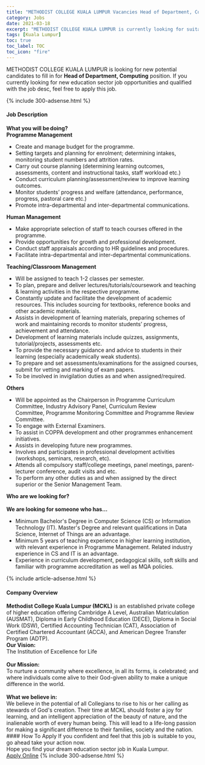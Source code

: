```yaml
---
title: "METHODIST COLLEGE KUALA LUMPUR Vacancies Head of Department, Computing" 
category: Jobs 
date: 2021-03-18 
excerpt: "METHODIST COLLEGE KUALA LUMPUR is currently looking for suitable person to fill in the Head of Department, Computing which positioned at Kuala Lumpur" 
tags: [Kuala Lumpur] 
toc: true 
toc_label: TOC 
toc_icon: "fire" 
--- 
```


<p>METHODIST COLLEGE KUALA LUMPUR is looking for new potential candidates to fill in for <b>Head of Department, Computing</b> position. If you currently looking for new education sector job opportunities and qualified with the job desc, feel free to apply this job.
</p>{% include 300-adsense.html %} 
<div><div><h4>Job Description</h4></div><div><div><span><div><div><strong>What you will be&#8239;doing?</strong></div><div><strong>Programme Management</strong></div><ul><li>Create and manage budget for the programme.</li><li>Setting targets and planning for enrolment; determining intakes, monitoring student numbers and attrition rates.</li><li>Carry out course planning (determining learning outcomes, assessments, content and instructional tasks, staff workload etc.)</li><li>Conduct curriculum planning/assessment/review to improve learning outcomes.</li><li>Monitor students&#8217; progress and welfare (attendance, performance, progress, pastoral care etc.)</li><li>Promote intra-departmental and inter-departmental communications.</li></ul><div><strong>Human Management</strong></div><ul><li>Make appropriate selection of staff to teach courses offered in the programme.</li><li>Provide opportunities for growth and professional development.</li><li>Conduct staff appraisals according to HR guidelines and procedures.</li><li>Facilitate intra-departmental and inter-departmental communications.</li></ul><div><strong>Teaching/Classroom Management</strong></div><ul><li>Will be assigned to teach 1-2 classes per semester.</li><li>To plan, prepare and deliver lectures/tutorials/coursework and teaching &amp; learning activities in the respective programme.</li><li>Constantly update and facilitate the development of academic resources. This includes sourcing for textbooks, reference books and other academic materials.</li><li>Assists in development of learning materials, preparing schemes of work and maintaining records to monitor students&#8217; progress, achievement and attendance.</li><li>Development of learning materials include quizzes, assignments, tutorial/projects, assessments etc.</li><li>To provide the necessary guidance and advice to students in their learning (especially academically weak students).</li><li>To prepare and set assessments/examinations for the assigned courses, submit for vetting and marking of exam papers.</li><li>To be involved in invigilation duties as and when assigned/required.</li></ul><div><strong>Others</strong></div><ul><li>Will be appointed as the Chairperson in&#160;Programme Curriculum Committee, Industry Advisory Panel,&#160;Curriculum Review Committee,&#160;Programme Monitoring Committee and Programme Review Committee.</li><li>To engage with External Examiners.</li><li>To assist in COPPA development and other programmes enhancement initiatives.</li><li>Assists in developing future new programmes.</li><li>Involves and participates in professional development activities (workshops, seminars, research, etc).</li><li>Attends all compulsory staff/college meetings, panel meetings, parent-lecturer conference, audit visits and etc.</li><li>To perform any other duties as and when assigned by the direct superior or the Senior Management Team.</li></ul><div><strong>Who are we looking for?&#8239;&#8239;</strong></div><div><br><strong>We are looking for someone who has...</strong></div><ul><li>Minimum Bachelor's Degree in Computer Science (CS) or Information Technology (IT). Master's Degree and relevant qualifications in Data Science, Internet of Things are an advantage.</li><li>Minimum 5 years of teaching experience in higher learning institution, with relevant experience in Programme Management. Related industry experience in CS and IT is an advantage.</li><li>Experience in curriculum development, pedagogical skills, soft skills and familiar with programme accreditation as well as MQA policies.</li></ul></div></span></div></div></div> 
{% include article-adsense.html %} 
<div><div><h4>Company Overview</h4></div><div><div><span><div><div>
<strong>Methodist College Kuala Lumpur (MCKL)</strong> is an established private college of higher education offering Cambridge A Level, Australian Matriculation (AUSMAT), Diploma in Early Childhood Education (DECE), Diploma in Social Work (DSW), Certified Accounting Technician (CAT), Association of Certified Chartered Accountant (ACCA), and American Degree Transfer Program (ADTP).</div>
<div>
<strong>Our Vision:</strong></div>
<div>
	The Institution of Excellence for Life</div>
<div>
<br>
<strong>Our Mission:</strong></div>
<div>
	To nurture a community where excellence, in all its forms, is celebrated; and where individuals come alive to their God-given ability to make a unique difference in the world.</div>
<div>
<br>
<strong>What we believe in:</strong></div>
<div>
	We believe in the potential of all Collegians to rise to his or her calling as stewards of God's creation. Their time at MCKL should foster a joy for learning, and an intelligent appreciation of the beauty of nature, and the inalienable worth of every human being. This will lead to a life-long passion for making a significant difference to their families, society and the nation.</div></div></span></div></div></div> 
#### How To Apply 
If you confident and feel that this job is suitable to you, go ahead take your action now. <br/> 
Hope you find your dream education sector job in Kuala Lumpur. <br/> 
<a href="https://www.jobstreet.com.my/en/job/head-of-department-computing-4510973?jobId=jobstreet-my-job-4510973" class="btn btn--info" target="_blank" rel="nofollow noopenner">Apply Online</a> 
{% include 300-adsense.html %} 